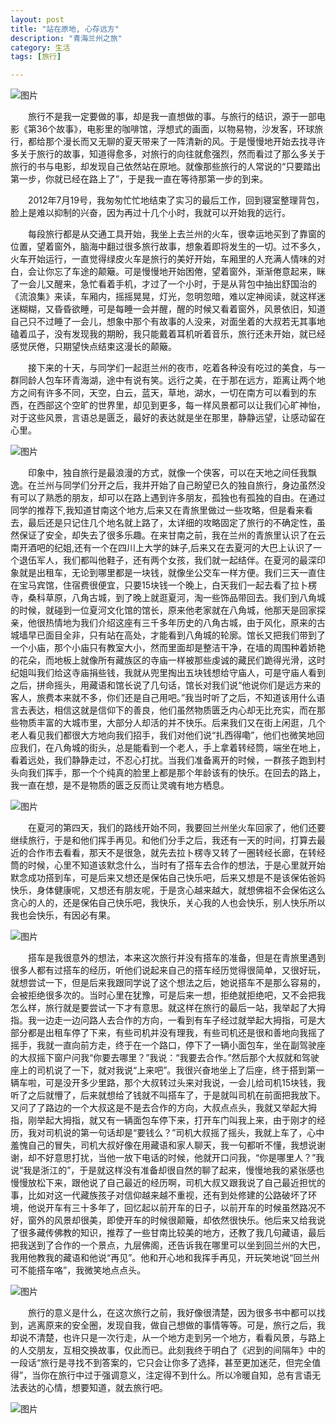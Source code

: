 ```yaml
---
layout: post  
title: "站在原地, 心存远方"  
description: "青海兰州之旅"  
category: 生活  
tags: [旅行]

---
```


![图片](/assets/images/p7796217.jpg)

<p style="text-indent: 2em;">
旅行不是我一定要做的事，却是我一直想做的事。与旅行的结识，源于一部电影《第36个故事》，电影里的咖啡馆，浮想式的画面，以物易物，沙发客，环球旅行，都给那个漫长而又无聊的夏天带来了一阵清新的风。于是慢慢地开始去找寻许多关于旅行的故事，知道得愈多，对旅行的向往就愈强烈，然而看过了那么多关于旅行的书与电影，却发现自己依然站在原地。就像那些旅行的人常说的“只要踏出第一步，你就已经在路上了”，于是我一直在等待那第一步的到来。
</p>
<p style="text-indent: 2em;">
    2012年7月19号，我匆匆忙忙地结束了实习的最后工作，回到寝室整理背包，脸上是难以抑制的兴奋，因为再过十几个小时，我就可以开始我的远行。
</p>
<p style="text-indent: 2em;">
    每段旅行都是从交通工具开始，我坐上去兰州的火车，很幸运地买到了靠窗的位置，望着窗外，脑海中翻过很多旅行故事，想象着即将发生的一切。过不多久，火车开始运行，一直觉得绿皮火车是旅行的美好开始，车厢里的人充满人情味的对白，会让你忘了车途的颠簸。可是慢慢地开始困倦，望着窗外，渐渐倦意起来，眯了一会儿又醒来，急忙看着手机，才过了一个小时，于是从背包中抽出舒国治的《流浪集》来读，车厢内，摇摇晃晃，灯光，忽明忽暗，难以定神阅读，就这样迷迷糊糊，又昏昏欲睡，可是每睡一会并醒，醒的时候又看着窗外，风景依旧，知道自己只不过睡了一会儿，想象中那个有故事的人没来，对面坐着的大叔若无其事地磕着瓜子，没有发现我的期盼，我只能戴着耳机听着音乐，旅行还未开始，就已经感觉厌倦，只期望快点结束这漫长的颠簸。
</p>
<p style="text-indent: 2em;">
    接下来的十天，与同学们一起逛兰州的夜市，吃着各种没有吃过的美食，与一群同龄人包车环青海湖，途中有说有笑。远行之美，在于那在远方，距离让两个地方之间有许多不同，天空，白云，蓝天，草地，湖水，一切在南方可以看到的东西，在西部这个空旷的世界里，却见到更多，每一样风景都可以让我们心旷神怡，对于这些风景，言语总是匮乏，最好的表达就是坐在那里，静静远望，让感动留在心里。
 
</p>

![图片](/assets/images/p7796228.jpg)

<p style="text-indent: 2em;">
印象中，独自旅行是最浪漫的方式，就像一个侠客，可以在天地之间任我飘逸。在兰州与同学们分开之后，我并开始了自己盼望已久的独自旅行，身边虽然没有可以了熟悉的朋友，却可以在路上遇到许多朋友，孤独也有孤独的自由。在通过同学的推荐下,我知道甘南这个地方,后来又在青旅里做过一些攻略，但是看来看去，最后还是只记住几个地名就上路了，太详细的攻略固定了旅行的不确定性，虽然保证了安全，却失去了很多乐趣。在来甘南之前，我在兰州的青旅里认识了在云南开酒吧的纪姐,还有一个在四川上大学的妹子,后来又在去夏河的大巴上认识了一个退伍军人，我们都叫他鞋子，还有两个女孩，我们就一起结伴。在夏河的最深印象就是出租车，无论到哪里都是一块钱，就像坐公交车一样方便。我们三天一直住在宝马宾馆，住宿费很便宜，只要15块钱一个晚上，白天我们一起去看了拉卜楞寺，桑科草原，八角古城，到了晚上就逛夏河，淘一些饰品带回去。我们到八角城的时候，就碰到一位夏河文化馆的馆长，原来他老家就在八角城，他那天是回家探亲，他很热情地为我们介绍这座有三千多年历史的八角古城，由于风化，原来的古城墙早已面目全非，只有站在高处，才能看到八角城的轮廓。馆长又把我们带到了一个小庙，那个小庙只有教室大小，然而里面却是整洁干净，在墙的周围种着娇艳的花朵，而地板上就像所有藏族区的寺庙一样被那些虔诚的藏民们跪得光滑，这时纪姐叫我们给这寺庙捐些钱，我就从兜里掏出五块钱想给守庙人，可是守庙人看到之后，拼命摇头，用藏语和馆长说了几句话，馆长对我们说“他说你们是远方来的客人，旅费本来就不多，你们还是自己用吧。”我当时听了之后，不知道该用什么语言去表达，相信这就是信仰下的善良，他们虽然物质匮乏内心却无比充实，而在那些物质丰富的大城市里，大部分人却活的并不快乐。后来我们又在街上闲逛，几个老人看见我们都很大方地向我们招手，我们对他们说“扎西得嘞”，他们也微笑地回应我们，在八角城的街头，总是能看到一个老人，手上拿着转经筒，端坐在地上，看着远处，我们静静走过，不忍心打扰。当我们准备离开的时候，一群孩子跑到村头向我们挥手，那一个个纯真的脸里上都是那个年龄该有的快乐。在回去的路上，我一直在想，是不是物质的匮乏反而让灵魂有地方栖息。
</p>

![图片](/assets/images/p7796213.jpg)

<p style="text-indent: 2em;">
在夏河的第四天，我们的路线开始不同，我要回兰州坐火车回家了，他们还要继续旅行，于是和他们挥手再见。和他们分手之后，我还有一天的时间，打算去最近的合作市去看看，那天不是很急，就先去拉卜楞寺又转了一圈转经长廊，在转经筒的时候，心里不知道该默念什么，当时有了搭车去合作的想法，于是心里就开始默念成功搭到车，可是后来又想还是保佑自己快乐吧，后来又想是不是该保佑爸妈快乐，身体健康呢，又想还有朋友呢，于是贪心越来越大，就想佛祖不会保佑这么贪心的人的，还是保佑自己快乐吧，我快乐，关心我的人也会快乐，别人快乐所以我也会快乐，有因必有果。
</p>

![图片](/assets/images/p7796219.jpg)

<p style="text-indent: 2em;">
搭车是我很意外的想法，本来这次旅行并没有搭车的准备，但是在青旅里遇到很多人都有过搭车的经历，听他们说起来自己的搭车经历觉得很简单，又很好玩，就想尝试一下，但是后来我跟同学说了这个想法之后，她说搭车不是那么容易的，会被拒绝很多次的。当时心里在犹豫，可是后来一想，拒绝就拒绝吧，又不会把我怎么样，旅行就是要尝试一下才有意思。就这样在旅行的最后一站，我举起了大拇指。我一边走一边问路人去合作的方向，一看到有车子经过就举起大拇指，可是大部分都是出租车停了下来，有些司机并没有理我，有些司机还是很和善地向我摇了摇手，我就一直向前方走，终于在一个路口，停下了一辆小面包车，坐在副驾驶座的大叔摇下窗户问我“你要去哪里？”我说：“我要去合作。”然后那个大叔就和驾驶座上的司机说了一下，就对我说“上来吧”。我很兴奋地坐上了后座，终于搭到第一辆车啦，可是没开多少里路，那个大叔转过头来对我说，一会儿给司机15块钱，我听了之后就懵了，后来就想给了钱就不叫搭车了，于是就叫司机在前面把我放下。又问了了路边的一个大叔这是不是去合作的方向，大叔点点头，我就又举起大拇指，刚举起大拇指，就又有一辆面包车停下来，打开车门叫我上来，由于刚才的经历，我对司机说的第一句话却是“要钱么？”司机大叔摇了摇头，我就上车了，心中羞愧自己的冒失，司机大叔好像在用藏语和家人聊天，我一句都听不懂，我想说谢谢，却不好意思打扰，当他一放下电话的时候，他就开口问我，“你是哪里人？”我说“我是浙江的”，于是就这样没有准备却很自然的聊了起来，慢慢地我的紧张感也慢慢放松下来，跟他说了自己最近的经历啊，司机大叔又跟我说了自己最近担忧的事，比如对这一代藏族孩子对信仰越来越不重视，还有到处修建的公路破坏了环境，他说开车有三十多年了，回忆起以前开车的日子，以前开车的时候虽然路况不好，窗外的风景却很美，即使开车的时候很颠簸，却依然很快乐。他后来又给我说了很多藏传佛教的知识，推荐了一些甘南比较美的地方，还教了我几句藏语，最后把我送到了合作的一个景点，九层佛阁，还告诉我在哪里可以坐到回兰州的大巴，我用他教我的藏语和他说“再见”。他和开心地和我挥手再见，开玩笑地说“回兰州可不能搭车咯”，我微笑地点点头。
</p>

![图片](/assets/images/p7796225.jpg)

<p style="text-indent: 2em;">
旅行的意义是什么，在这次旅行之前，我好像很清楚，因为很多书中都可以找到，逃离原来的安全圈，发现自我，做自己想做的事情等等。可是，旅行之后，我却说不清楚，也许只是一次行走，从一个地方走到另一个地方，看看风景，与路上的人交朋友，互相交换故事，仅此而已。此刻我终于明白了《迟到的间隔年》中的一段话“旅行是寻找不到答案的，它只会让你多了选择，甚至更加迷茫，但完全值得”，当你在旅行中过于强调意义，注定得不到什么。所以冷暖自知，总有言语无法表达的心情，想要知道，就去旅行吧。
</p>

![图片](/assets/images/p7796220.jpg)
